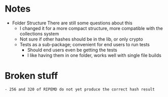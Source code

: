 # Notes

* Folder Structure
    There are still some questions about this
    - I changed it for a more compact structure, more compatible with the collections system
    - Not sure if other hashes should be in the lib, or only crypto
    - Tests as a sub-package; convenient for end users to run tests
        - Should end users even be getting the tests
        - I like having them in one folder, works well with single file builds

# Broken stuff
    - 256 and 320 of RIPEMD do not yet produce the correct hash result

